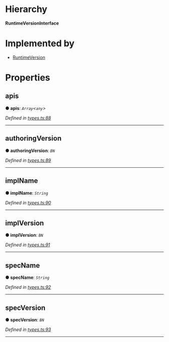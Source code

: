 

# Hierarchy

**RuntimeVersionInterface**

# Implemented by

* [RuntimeVersion](../classes/_rpc_runtimeversion_.runtimeversion.md)

# Properties

<a id="apis"></a>

##  apis

**● apis**: *`Array`<`any`>*

*Defined in [types.ts:88](https://github.com/polkadot-js/api/blob/4a35380/packages/types/src/types.ts#L88)*

___
<a id="authoringversion"></a>

##  authoringVersion

**● authoringVersion**: *`BN`*

*Defined in [types.ts:89](https://github.com/polkadot-js/api/blob/4a35380/packages/types/src/types.ts#L89)*

___
<a id="implname"></a>

##  implName

**● implName**: *`String`*

*Defined in [types.ts:90](https://github.com/polkadot-js/api/blob/4a35380/packages/types/src/types.ts#L90)*

___
<a id="implversion"></a>

##  implVersion

**● implVersion**: *`BN`*

*Defined in [types.ts:91](https://github.com/polkadot-js/api/blob/4a35380/packages/types/src/types.ts#L91)*

___
<a id="specname"></a>

##  specName

**● specName**: *`String`*

*Defined in [types.ts:92](https://github.com/polkadot-js/api/blob/4a35380/packages/types/src/types.ts#L92)*

___
<a id="specversion"></a>

##  specVersion

**● specVersion**: *`BN`*

*Defined in [types.ts:93](https://github.com/polkadot-js/api/blob/4a35380/packages/types/src/types.ts#L93)*

___

